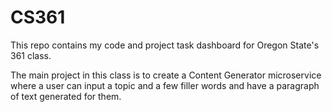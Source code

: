 # CS361

This repo contains my code and project task dashboard for Oregon State's 361 class.

The main project in this class is to create a Content Generator microservice where a user can input a topic and a few filler words and have a paragraph of text generated for them.
